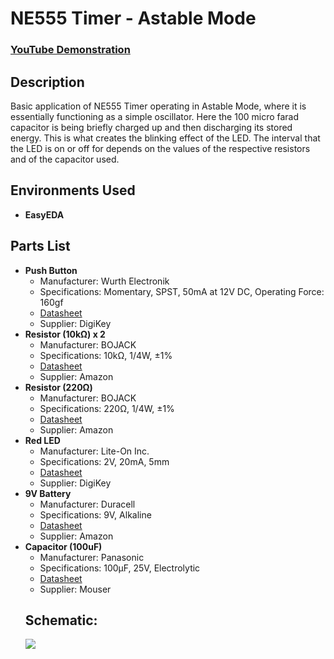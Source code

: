 <h1>NE555 Timer - Astable Mode</h1>

 ### [YouTube Demonstration](https://youtube.com/shorts/PX4QuS0FPDo?feature=share)

<h2>Description</h2>
Basic application of NE555 Timer operating in Astable Mode, where it is essentially functioning as a simple oscillator. Here the 100 micro farad capacitor is being briefly charged up and then discharging its stored energy. This is what creates the blinking effect of the LED. The interval that the LED is on or off for depends on the values of the respective resistors and of the capacitor used.
<br />


<h2>Environments Used </h2>

- <b>EasyEDA</b>

<h2>Parts List</h2>

<ul>
  <li><strong>Push Button</strong>
    <ul>
      <li>Manufacturer: Wurth Electronik</li>
      <li>Specifications: Momentary, SPST, 50mA at 12V DC, Operating Force: 160gf</li>
      <li><a href="https://www.digikey.com/en/products/detail/w%C3%BCrth-elektronik/430182043816/5209017" target="_blank">Datasheet</a></li>
      <li>Supplier: DigiKey</li>
    </ul>
  </li>
  <li><strong>Resistor (10kΩ) x 2</strong>
    <ul>
      <li>Manufacturer: BOJACK</li>
      <li>Specifications: 10kΩ, 1/4W, ±1%</li>
      <li><a href="https://www.amazon.com/BOJACK-Values-Resistor-Resistors-Assortment/dp/B08FD1XVL6/ref" target="_blank">Datasheet</a></li>
      <li>Supplier: Amazon</li>
    </ul>
  </li>
  <li><strong>Resistor (220Ω)</strong>
    <ul>
      <li>Manufacturer: BOJACK</li>
      <li>Specifications: 220Ω, 1/4W, ±1%</li>
      <li><a href="https://www.amazon.com/BOJACK-Values-Resistor-Resistors-Assortment/dp/B08FD1XVL6/ref" target="_blank">Datasheet</a></li>
      <li>Supplier: Amazon</li>
    </ul>
  </li>
  <li><strong>Red LED</strong>
    <ul>
      <li>Manufacturer: Lite-On Inc.</li>
      <li>Specifications: 2V, 20mA, 5mm</li>
      <li><a href="https://www.digikey.com/en/products/detail/liteon/LTST-C281KRKT/3198723" target="_blank">Datasheet</a></li>
      <li>Supplier: DigiKey</li>
    </ul>
  </li>
  <li><strong>9V Battery</strong>
    <ul>
      <li>Manufacturer: Duracell</li>
      <li>Specifications: 9V, Alkaline</li>
      <li><a href="https://www.amazon.com/Duracell-Coppertop-Long-lasting-All-Purpose-Household/dp/B00000JHQG/ref" target="_blank">Datasheet</a></li>
      <li>Supplier: Amazon</li>
    </ul>
  </li>
  <li><strong>Capacitor (100uF)</strong>
    <ul>
      <li>Manufacturer: Panasonic</li>
      <li>Specifications: 100µF, 25V, Electrolytic</li>
      <li><a href="https://www.mouser.com/ProductDetail/Panasonic/EEU-FR1H101
?qs=Uw8ySfEHS7JeSlRKlPo%252BAA%3D%3D">Datasheet</a></li>
      <li>Supplier: Mouser</li>
    </ul>
  </li>

<h2>Schematic:</h2>

<img src="https://github.com/user-attachments/assets/71e1dd86-aa86-4703-84c3-30bc97f47536"/>
<br />
<br />
